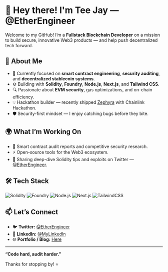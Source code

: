# 👋 Hey there! I'm Tee Jay — @EtherEngineer

Welcome to my GitHub! I’m a **Fullstack Blockchain Developer** on a mission to build secure, innovative Web3 products — and help push decentralized tech forward.

## 🚀 About Me

- 🧩 Currently focused on **smart contract engineering**, **security auditing**, and **decentralized stablecoin systems**.
- ⚙️ Building with **Solidity**, **Foundry**, **Node.js**, **Next.js**, and **Tailwind CSS**.
- 🔍 Passionate about **EVM security**, gas optimizations, and on-chain efficiency.
- 💡 Hackathon builder — recently shipped [Zephyra](https://zephyra-kappa.vercel.app/) with Chainlink Hackathon.
- 🛡️ Security-first mindset — I enjoy catching bugs before they bite.

## 🌍 What I’m Working On

- 📜 Smart contract audit reports and competitive security research.
- ⚡️ Open-source tools for the Web3 ecosystem.
- 🧵 Sharing deep-dive Solidity tips and exploits on Twitter — [@EtherEngineer](https://twitter.com/EtherEngineer).

## 🛠️ Tech Stack

![Solidity](https://img.shields.io/badge/Solidity-%23363636.svg?style=for-the-badge&logo=solidity&logoColor=white)
![Foundry](https://img.shields.io/badge/Foundry-%23000000.svg?style=for-the-badge&logo=forge&logoColor=white)
![Node.js](https://img.shields.io/badge/Node.js-%23339933.svg?style=for-the-badge&logo=nodedotjs&logoColor=white)
![Next.js](https://img.shields.io/badge/Next.js-%23000000.svg?style=for-the-badge&logo=nextdotjs&logoColor=white)
![TailwindCSS](https://img.shields.io/badge/TailwindCSS-%2306B6D4.svg?style=for-the-badge&logo=tailwindcss&logoColor=white)

## 📫 Let’s Connect

- 🐦 **Twitter:** [@EtherEngineer](https://x.com/Tee_Jay4life?t=t97iSScgTBy1j-NNH8LajQ&s=09)
- 💼 **LinkedIn:** [@MyLinkedIn](https://www.linkedin.com/in/tijesunimi-peace-140612248?utm_source=share&utm_campaign=share_via&utm_content=profile&utm_medium=android_app)
- 🌐 **Portfolio / Blog:** [Here](https://portfolio-cyan-eight-83.vercel.app/)

---

**“Code hard, audit harder.”**

Thanks for stopping by! ⭐️
